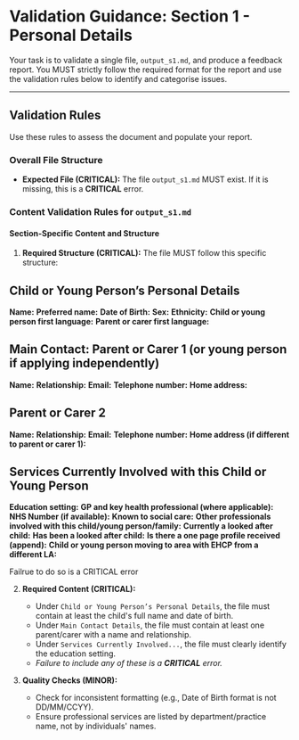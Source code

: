 # Validation Guidance: Section 1 - Personal Details

Your task is to validate a single file, `output_s1.md`, and produce a feedback report. You MUST strictly follow the required format for the report and use the validation rules below to identify and categorise issues.

---

## Validation Rules

Use these rules to assess the document and populate your report.

### Overall File Structure

*   **Expected File (CRITICAL):** The file `output_s1.md` MUST exist. If it is missing, this is a **CRITICAL** error.

### Content Validation Rules for `output_s1.md`

#### Section-Specific Content and Structure
1.  **Required Structure (CRITICAL):** The file MUST follow this specific structure:

## Child or Young Person’s Personal Details

**Name:**
**Preferred name:**
**Date of Birth:** 
**Sex:** 
**Ethnicity:**
**Child or young person first language:**
**Parent or carer first language:**

## Main Contact: Parent or Carer 1 (or young person if applying independently)
**Name:** 
**Relationship:**
**Email:**
**Telephone number:**
**Home address:** 

## Parent or Carer 2

**Name:**
**Relationship:**
**Email:**
**Telephone number:**
**Home address (if different to parent or carer 1):** 

## Services Currently Involved with this Child or Young Person

**Education setting:**
**GP and key health professional (where applicable):**
**NHS Number (if available):** 
**Known to social care:** 
**Other professionals involved with this child/young person/family:** 
**Currently a looked after child:** 
**Has been a looked after child:** 
**Is there a one page profile received (append):** 
**Child or young person moving to area with EHCP from a different LA:** 

Failrue to do so is a CRITICAL error

2.  **Required Content (CRITICAL):**
    *   Under `Child or Young Person’s Personal Details`, the file must contain at least the child's full name and date of birth.
    *   Under `Main Contact Details`, the file must contain at least one parent/carer with a name and relationship.
    *   Under `Services Currently Involved...`, the file must clearly identify the education setting.
    *   *Failure to include any of these is a **CRITICAL** error.*

3.  **Quality Checks (MINOR):**
    *   Check for inconsistent formatting (e.g., Date of Birth format is not DD/MM/CCYY).
    *   Ensure professional services are listed by department/practice name, not by individuals' names.



